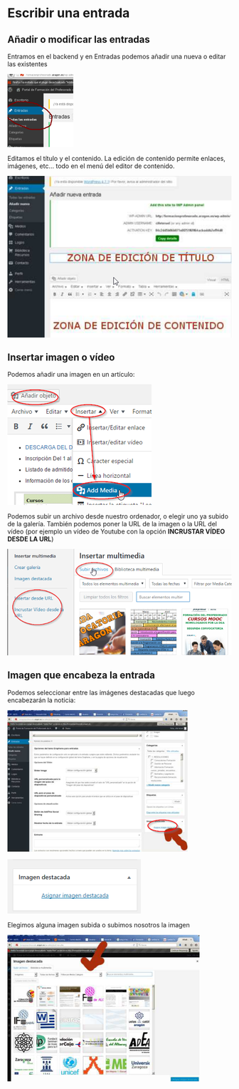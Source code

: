 # Escribir una entrada

## Añadir o modificar las entradas

Entramos en el backend y en Entradas podemos añadir una nueva o editar las existentes



![](img/entradawp.png)



Editamos el título y el contenido. La edición de contenido permite enlaces, imágenes, etc… todo en el menú del editor de contenido.



![](img/entradawp3.png)

## Insertar imagen o vídeo

Podemos añadir una imagen en un artículo:



![](img/imagenWP.png)



Podemos subir un archivo desde nuestro ordenador, o elegir uno ya subido de la galería. También podemos poner la URL de la imagen o la URL del vídeo \(por ejemplo un vídeo de Youtube con la opción **INCRUSTAR VÍDEO DESDE LA URL**\)



![](img/imagenovideoWP.png)

## Imagen que encabeza la entrada

Podemos seleccionar entre las imágenes destacadas que luego encabezarán la noticia:



![](img/entrada-imagenes.png)

![](img/imagendestacada.png)

Elegimos alguna imagen subida o subimos nosotros la imagen

![](img/entrada-imagenes2.png)

## 



